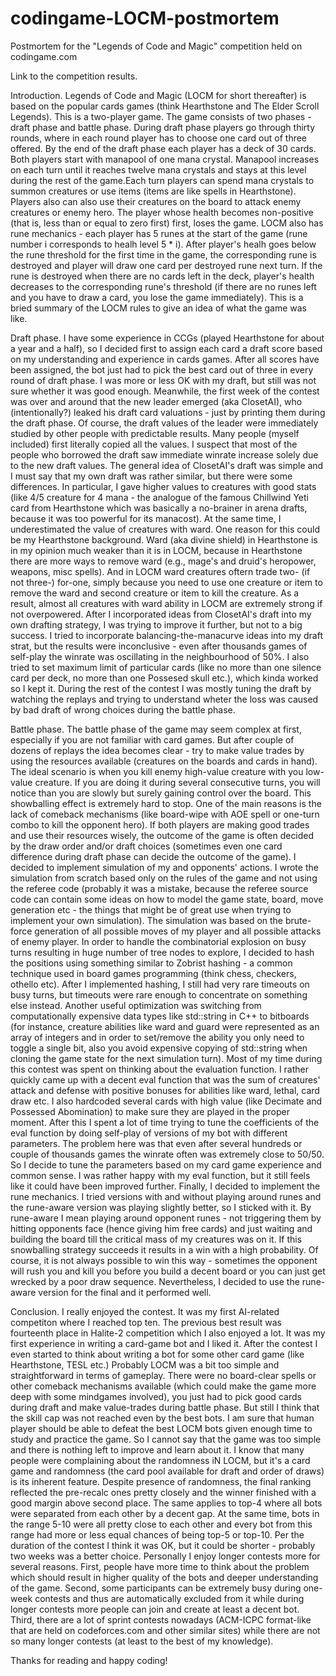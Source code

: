 # codingame-LOCM-postmortem
Postmortem for the "Legends of Code and Magic" competition held on codingame.com

Link to the competition results.


Introduction.
Legends of Code and Magic (LOCM for short thereafter) is based on the popular cards games (think Hearthstone and The Elder Scroll Legends). This is a two-player game. The game consists of two phases - draft phase and battle phase. During draft phase players go through thirty rounds, where in each round player has to choose one card out of three offered. By the end of the draft phase each player has a deck of 30 cards. Both players start with manapool of one mana crystal. Manapool  increases on each turn until it reaches twelve mana crystals and stays at this level during the rest of the game.Each turn players can spend mana crystals to summon creatures or use items (items are like spells in Hearthstone). Players also can also use their creatures on the board to attack enemy creatures or enemy hero. The player whose health becomes non-positive (that is, less than or equal to zero first) first, loses the game. LOCM also has rune mechanics - each player has 5 runes at the start of the game (rune number i corresponds to healh level 5 * i). After player's healh goes below the rune threshold for the first time in the game, the corresponding rune is destroyed and player will draw one card per destroyed rune next turn. If the rune is destroyed when there are no cards left in the deck, player's health decreases to the corresponding rune's threshold (if there are no runes left and you have to draw a card, you lose the game immediately). This is a bried summary of the LOCM rules to give an idea of what the game was like.


Draft phase.
I have some experience in CCGs (played Hearthstone for about a year and a half), so I decided first to assign each card a draft score based on my understanding and experience in cards games. After all scores have been assigned, the bot just had to pick the best card out of three in every round of draft phase. I was more or less OK with my draft, but still was not sure whether it was good enough. Meanwhile, the first week of the contest was over and around that the new leader emerged (aka ClosetAI), who (intentionally?) leaked his draft card valuations - just by printing them during the draft phase. Of course, the draft values of the leader were immediately studied by other people with predictable results. Many people (myself included) first literally copied all the values. I suspect that most of the people who borrowed the draft saw immediate winrate increase solely due to the new draft values. The general idea of ClosetAI's draft was simple and I must say that my own draft was rather similar, but there were some differences. In particular, I gave higher values to creatures with good stats (like 4/5 creature for 4 mana - the analogue of the famous Chillwind Yeti card from Hearthstone which was basically a no-brainer in arena drafts, because it was too powerful for its manacost). At the same time, I underestimated the value of creatures with ward. One reason for this could be my Hearthstone background. Ward (aka divine shield) in Hearthstone is in my opinion much weaker than it is in LOCM, because in Hearthstone there are more ways to remove ward (e.g., mage's and druid's heropower, weapons, misc spells). And in LOCM ward creatures oftern trade two- (if not three-) for-one, simply because you need to use one creature or item to remove the ward and second creature or item to kill the creature. As a result, almost all creatures with ward ability in LOCM are extremely strong if not overpowered. After I incorporated ideas from ClosetAI's draft into my own drafting strategy, I was trying to improve it further, but not to a big success. I tried to incorporate balancing-the-manacurve ideas into my draft strat, but the results were inconclusive - even after thousands games of self-play the winrate was oscillating in the neighbourhood of 50%. I also tried to set maximum limit of particular cards (like no more than one silence card per deck, no more than one Possesed skull etc.), which kinda worked so I kept it. During the rest of the contest I was mostly tuning the draft by watching the replays and trying to understand wheter the loss was caused by bad draft of wrong choices during the battle phase.


Battle phase.
The battle phase of the game may seem complex at first, especially if you are not familiar with card games. But after couple of dozens of replays the idea becomes clear - try to make value trades by using the resources available (creatures on the boards and cards in hand). The ideal scenario is when you kill enemy high-value creature with you low-value creature. If you are doing it during several consecutive turns, you will notice than you are slowly but surely gaining control over the board. This showballing effect is extremely hard to stop. One of the main reasons is the lack of comeback mechanisms (like board-wipe with AOE spell or one-turn combo to kill the opponent hero). If both players are making good trades and use their resources wisely, the outcome of the game is often decided by the draw order and/or draft choices (sometimes even one card difference during draft phase can decide the outcome of the game).
I decided to implement simulation of my and opponents' actions. I wrote the simulation from scratch based only on the rules of the game and not using the referee code (probably it was a mistake, because the referee source code can contain some ideas on how to model the game state, board, move generation etc - the things that might be of great use when trying to implement your own simulation). The simulation was based on the brute-force generation of all possible moves of my player and all possible attacks of enemy player. In order to handle the combinatorial explosion on busy turns resulting in huge number of tree nodes to explore, I decided to hash the positions using something similar to Zobrist hashing - a common technique used in board games programming (think chess, checkers, othello etc). After I implemented hashing, I still had very rare timeouts on busy turns, but timeouts were rare enough to concentrate on something else instead. Another useful optimization was switching from computationally expensive data types like std::string in C++ to bitboards (for instance, creature abilities like ward and guard were represented as an array of integers and in order to set/remove the ability you only need to toggle a single bit, also you avoid expensive copying of std::string when cloning the game state for the next simulation turn). Most of my time during this contest was spent on thinking about the evaluation function. I rather quickly came up with a decent eval function that was the sum of creatures' attack and defense with positive bonuses for abilities like ward, lethal, card draw etc. I also hardcoded several cards with high value (like Decimate and Possessed Abomination) to make sure they are played in the proper moment. After this I spent a lot of time trying to tune the coefficients of the eval function by doing self-play of versions of my bot with different parameters. The problem here was that even after several hundreds or couple of thousands games the winrate often was extremely close to 50/50. So I decide to tune the parameters based on my card game experience and common sense. I was rather happy with my eval function, but it still feels like it could have been improved further. Finally, I decided to implement the rune mechanics. I tried versions with and without playing around runes and the rune-aware version was playing slightly better, so I sticked with it. By rune-aware I mean playing around opponent runes - not triggering them by hitting opponents face (hence giving him free cards) and just waiting and building the board till the critical mass of my creatures was on it. If this snowballing strategy succeeds it results in a win with a high probability. Of course, it is not always possible to win this way - sometimes the opponent will rush you and kill you before you build a decent board or you can just get wrecked by a poor draw sequence. Nevertheless, I decided to use the rune-aware version for the final and it performed well.



Conclusion.
I really enjoyed the contest. It was my first AI-related competiton where I reached top ten. The previous best result was fourteenth place in Halite-2 competition which I also enjoyed a lot. It was my first experience in writing a card-game bot and I liked it. After the contest I even started to think about writing a bot for some other card game (like Hearthstone, TESL etc.) Probably LOCM was a bit too simple and straightforward in terms of gameplay. There were no board-clear spells or other comeback mechanisms available (which could make the game more deep with some mindgames involved), you just had to pick good cards during draft and make value-trades during battle phase. But still I think that the skill cap was not reached even by the best bots. I am sure that human player should be able to defeat the best LOCM bots given enough time to study and practice the game. So I cannot say that the game was too simple and there is nothing left to improve and learn about it. I know that many people were complaining about the randomness iN LOCM, but it's a card game and randomness (the card pool available for draft and order of draws) is its inherent feature. Despite presence of randomness, the final ranking reflected the pre-recalc ones pretty closely and the winner finished with a good margin above second place. The same applies to top-4 where all bots were separated from each other by a decent gap. At the same time, bots in the range 5-10 were all pretty close to each other and every bot from this range had more or less equal chances of being top-5 or top-10. Per the duration of the contest I think it was OK, but it could be shorter - probably two weeks was a better choice. Personally I enjoy longer contests more for several reasons. First, people have more time to think about the problem which should result in higher quality of the bots and deeper understanding of the game. Second, some participants can be extremely busy during one-week contests and thus are automatically excluded from it while during longer contests more people can join and create at least a  decent bot. Third, there are a lot of sprint contests nowadays (ACM-ICPC format-like that are held on codeforces.com and other similar sites) while there are not so many longer contests (at least to the best of my knowledge).

Thanks for reading and happy coding!